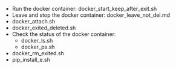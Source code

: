 - Run the docker container: docker_start_keep_after_exit.sh
- Leave and stop the docker container: docker_leave_not_del.md
- docker_attach.sh
- docker_exited_deleted.sh
- Check the status of the docker container:
    - docker_ls.sh
    - docker_ps.sh
- docker_rm_exited.sh
- pip_install_e.sh

